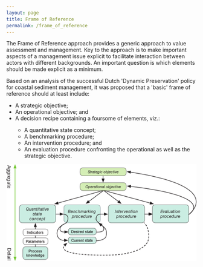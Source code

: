 ```yaml
---
layout: page
title: Frame of Reference
permalink: /frame_of_reference
---
```


The Frame of Reference approach provides a generic approach to value assessment and management. Key to the approach is to make important aspects of a management issue explicit to facilitate interaction between actors with different backgrounds. An important question is which elements should be made explicit as a minimum.

Based on an analysis of the successful Dutch 'Dynamic Preservation' policy for coastal sediment management, it was proposed that a 'basic' frame of reference should at least include:
<ul>
  <li>A strategic objective;</li>
  <li>An operational objective; and</li>
  <li>A decision recipe containing a foursome of elements, viz.:</li>
  <ul>
    <li>A quantitative state concept;</li>
    <li>A benchmarking procedure;</li>
    <li>An intervention procedure; and</li>
    <li>An evaluation procedure confronting the operational as well as the
        strategic objective.</li>
  </ul>
</ul>

<img src="assets/images/Frame_of_Reference.png" alt="Basis Frame of Reference template">
